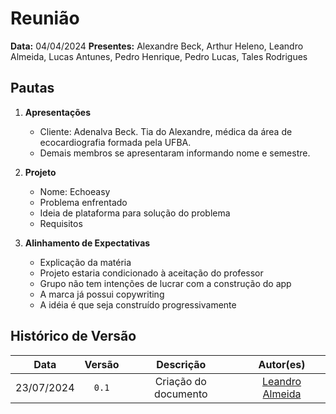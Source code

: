 # Reunião

**Data:** 04/04/2024
**Presentes:** Alexandre Beck, Arthur Heleno, Leandro Almeida, Lucas Antunes, Pedro Henrique, Pedro Lucas, Tales Rodrigues

## Pautas

1. **Apresentações**
   - Cliente: Adenalva Beck. Tia do Alexandre, médica da área de ecocardiografia formada pela UFBA.
   - Demais membros se apresentaram informando nome e semestre.

2. **Projeto**
   - Nome: Echoeasy
   - Problema enfrentado
   - Ideia de plataforma para solução do problema
   - Requisitos

3. **Alinhamento de Expectativas**
   - Explicação da matéria
   - Projeto estaria condicionado à aceitação do professor
   - Grupo não tem intenções de lucrar com a construção do app
   - A marca já possui copywriting
   - A idéia é que seja construído progressivamente


## Histórico de Versão

|    Data    | Versão |              Descrição              |                      Autor(es)                      |
| :--------: | :----: | :---------------------------------: | :-------------------------------------------------: |
| 23/07/2024 | `0.1`  | Criação do documento | [Leandro Almeida](https://github.com/leanars) |
